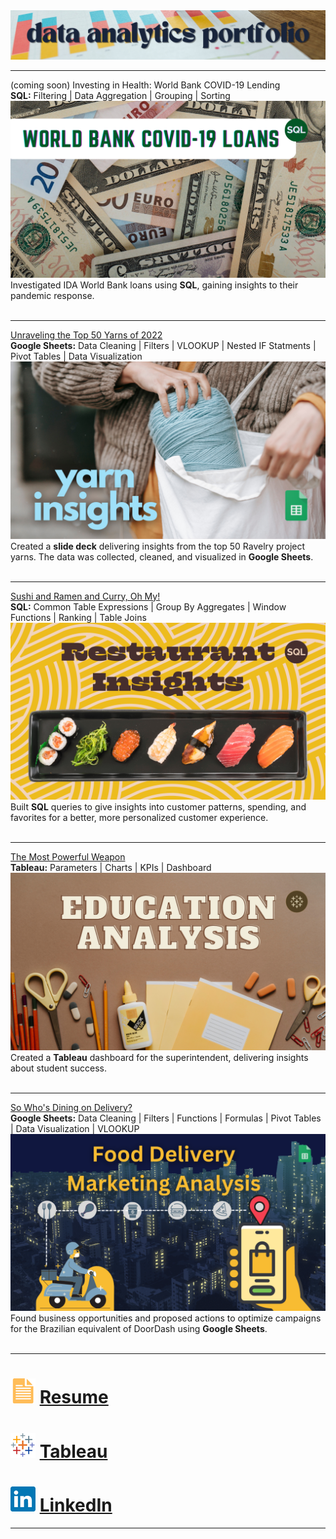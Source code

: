 <img src="images/portfolioTOP.png?raw=true"/>

---
(coming soon) Investing in Health: World Bank COVID-19 Lending <br>
**SQL:**  Filtering | Data Aggregation | Grouping | Sorting <br>
<img src="images/Bank_Analysis.png?raw=true"/> 
Investigated IDA World Bank loans using **SQL**, gaining insights to their pandemic response. <br> <br>

---
[Unraveling the Top 50 Yarns of 2022](/files/yarn_deck.pdf) <br>
**Google Sheets:**  Data Cleaning | Filters | VLOOKUP | Nested IF Statments | Pivot Tables | Data Visualization <br>
[<img src="images/yarn_insights.png?raw=true"/>](/files/yarn_deck.pdf)
Created a **slide deck** delivering insights from the top 50 Ravelry project yarns. The data was collected, cleaned, and visualized in **Google Sheets**. <br> <br>

---
[Sushi and Ramen and Curry, Oh My!](https://www.linkedin.com/pulse/sushi-ramen-curry-oh-my-karen-waggoner) <br>
**SQL:**  Common Table Expressions | Group By Aggregates | Window Functions | Ranking | Table Joins <br>
[<img src="images/Restaurant Insights.png?raw=true"/>](https://www.linkedin.com/pulse/sushi-ramen-curry-oh-my-karen-waggoner)
Built **SQL** queries to give insights into customer patterns, spending, and favorites for a better, more personalized customer experience. <br> <br>

---
[The Most Powerful Weapon](https://www.linkedin.com/pulse/most-powerful-weapon-karen-waggoner) <br>
**Tableau:**  Parameters | Charts | KPIs | Dashboard <br>
[<img src="images/Education_Analysis.png?raw=true"/>](https://www.linkedin.com/pulse/most-powerful-weapon-karen-waggoner)
Created a **Tableau** dashboard for the superintendent, delivering insights about student success. <br> <br>

---
[So Who's Dining on Delivery?](https://www.linkedin.com/pulse/so-whos-dining-delivery-karen-waggoner/) <br>
**Google Sheets:**  Data Cleaning | Filters | Functions | Formulas | Pivot Tables | Data Visualization | VLOOKUP <br>
[<img src="images/Food_Delivery.png?raw=true"/>](https://www.linkedin.com/pulse/so-whos-dining-delivery-karen-waggoner/)
Found business opportunities and proposed actions to optimize campaigns for the Brazilian equivalent of DoorDash using **Google Sheets**. <br> <br>

---

# [<img src="images/doc_icon.png?raw=true"/>](/files/KGW_02_07_2023.pdf) [Resume](/files/KGW_02_07_2023.pdf)     
# [<img src="images/tableau_icon.png?raw=true"/>](https://public.tableau.com/app/profile/karen.waggoner) [Tableau](https://public.tableau.com/app/profile/karen.waggoner)     
# [<img src="images/linkedin_icon.png?raw=true"/>](https://www.linkedin.com/in/karengwaggoner) [LinkedIn](https://www.linkedin.com/in/karengwaggoner)

---




